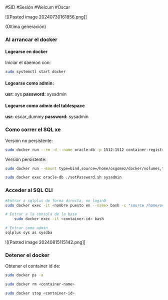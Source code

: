 #SID #Sesión #Welcum #Oscar 

![[Pasted image 20240730161856.png]]

(Última generación)

### Al arrancar el docker
#### **Logearse en docker**
Iniciar el daemon con:
```Bash
sudo systemctl start docker
```

#### **Logearse como admin:**
**usr:** sys
**password:** sysadmin

#### Logearse como admin del tablespace
**usr:** oscar_dummy
**password:** sysadmin
### Como correr el SQL xe

Versión no persistente:
```Bash
sudo docker run --rm -d --name oracle-db -p 1512:1512 container-registry.oracle.com/database/express
```

Versión persistente:
```Bash
sudo docker run --mount type=bind,source=/home/osgomez/docker/volumes,target=/opt/oracle/oradata/XE -d --name oracle-db -p 1512:1512  container-registry.oracle.com/database/express
```

```Bash
sudo docker exec oracle-db ./setPassword.sh sysadmin
```
### Acceder al SQL CLI
```Bash
#Entrar a sqlplus de forma directa, no loginD
sudo docker exec -it <nombre puesto en --name> bash -c "source /home/oracle/.bashrc; sqlplus /nolog"
```

```Bash
# Entrar a la consola de la base
	sudo docker exec -it <container-id> bash
```

```bash
# Entrar como admin
sqlplus sys as sysdba
```

![[Pasted image 20240815115142.png]]
### Detener el docker

Obtener el container id de:
```Bash
sudo docker ps -a
```

```Bash
sudo docker rm <container-name>
```

```Bash
sudo docker stop <container-id>
```
